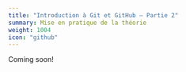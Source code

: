 ```yaml
---
title: "Introduction à Git et GitHub – Partie 2"
summary: Mise en pratique de la théorie
weight: 1004
icon: "github"
---
```


Coming soon!

